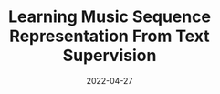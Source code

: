 ---
title: "Learning Music Sequence Representation From Text Supervision"
collection: publications
permalink: /publication/Muser
date: 2022-04-27
venue: 'ICASSP 2022'
# slidesurl: 'http://academicpages.github.io/files/slides1.pdf'
paperurl: 'https://ieeexplore.ieee.org/abstract/document/9746131'
citation: 'Chen T, Xie Y, Zhang S, et al. Learning music sequence representation from text supervision[C]//ICASSP 2022-2022 IEEE International Conference on Acoustics, Speech and Signal Processing (ICASSP). IEEE, 2022: 4583-4587.'
---